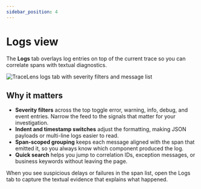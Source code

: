 ```yaml
---
sidebar_position: 4
---
```


# Logs view

The **Logs** tab overlays log entries on top of the current trace so you can correlate spans with textual diagnostics.

![TraceLens logs tab with severity filters and message list](/img/tracelens/logs-tab.png)

## Why it matters

- **Severity filters** across the top toggle error, warning, info, debug, and event entries. Narrow the feed to the signals that matter for your investigation.
- **Indent and timestamp switches** adjust the formatting, making JSON payloads or multi-line logs easier to read.
- **Span-scoped grouping** keeps each message aligned with the span that emitted it, so you always know which component produced the log.
- **Quick search** helps you jump to correlation IDs, exception messages, or business keywords without leaving the page.

When you see suspicious delays or failures in the span list, open the Logs tab to capture the textual evidence that explains what happened.
